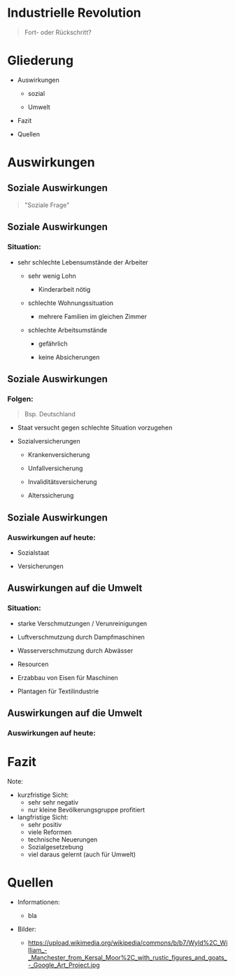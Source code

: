 # Industrielle Revolution

> Fort- oder Rückschritt?



# Gliederung


+ Auswirkungen

  + sozial
  
  + Umwelt
  
+ Fazit

+ Quellen



# Auswirkungen


## Soziale Auswirkungen

> "Soziale Frage"


## Soziale Auswirkungen

### Situation:

+ sehr schlechte Lebensumstände der Arbeiter

  + sehr wenig Lohn
  
    + Kinderarbeit nötig
    
  + schlechte Wohnungssituation
  
    + mehrere Familien im gleichen Zimmer
    
  + schlechte Arbeitsumstände
  
    + gefährlich
    
    + keine Absicherungen


## Soziale Auswirkungen

### Folgen:

> Bsp. Deutschland

+ Staat versucht gegen schlechte Situation vorzugehen

+ Sozialversicherungen

  + Krankenversicherung
  
  + Unfallversicherung
  
  + Invaliditätsversicherung
  
  + Alterssicherung


## Soziale Auswirkungen

### Auswirkungen auf heute:

+ Sozialstaat

+ Versicherungen



## Auswirkungen auf die Umwelt

### Situation:

+ starke Verschmutzungen / Verunreinigungen

<span class="fragment appear">
  
  + Luftverschmutzung durch Dampfmaschinen
  
  + Wasserverschmutzung durch Abwässer

</span>

+ Resourcen

<span class="fragment appear">
  
  + Erzabbau von Eisen für Maschinen
  
  + Plantagen für Textilindustrie

</span>


## Auswirkungen auf die Umwelt

### Auswirkungen auf heute:



# Fazit
Note:
+ kurzfristige Sicht:
  + sehr sehr negativ
  + nur kleine Bevölkerungsgruppe profitiert
+ langfristige Sicht:
  + sehr positiv
  + viele Reformen
  + technische Neuerungen
  + Sozialgesetzebung
  + viel daraus gelernt (auch für Umwelt)


# Quellen

+ Informationen:

  + bla
  
+ Bilder:

  + https://upload.wikimedia.org/wikipedia/commons/b/b7/Wyld%2C_William_-_Manchester_from_Kersal_Moor%2C_with_rustic_figures_and_goats_-_Google_Art_Project.jpg
